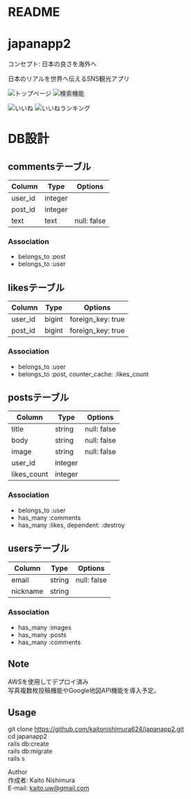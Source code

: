 # README

# japanapp2

コンセプト: 日本の良さを海外へ  

日本のリアルを世界へ伝えるSNS観光アプリ  


![トップページ](https://i.gyazo.com/3d2d54f1c7a8e869cc397fc3c09c59ff.jpg)
![検索機能](https://i.gyazo.com/0eaeef05658e0422f5406f1a756d84fe.jpg)  

![いいね](https://i.gyazo.com/a3915cae5fad5fa164ff39150d7d9622.png)
![いいねランキング](https://i.gyazo.com/3e8e91ef50955404a2dbd9a7baea28dd.jpg)



# DB設計


## commentsテーブル
|Column|Type|Options|
|------|----|-------|
|user_id|integer||
|post_id|integer||
|text|text|null: false|

### Association
-  belongs_to :post
-  belongs_to :user 


## likesテーブル
|Column|Type|Options|
|------|----|-------|
|user_id|bigint|foreign_key: true|
|post_id|bigint|foreign_key: true|

### Association
- belongs_to :user
- belongs_to :post, counter_cache: :likes_count



## postsテーブル
|Column|Type|Options|
|------|----|-------|
|title|string|null: false|
|body|string|null: false|
|image|string|null: false|
|user_id|integer||
|likes_count|integer||


### Association
- belongs_to :user
- has_many :comments
- has_many :likes, dependent: :destroy


## usersテーブル
|Column|Type|Options|
|------|----|-------|
|email|string|null: false|
|nickname|string||


### Association
- has_many :images
- has_many :posts
- has_many :comments


## Note

AWSを使用してデプロイ済み  
写真複数枚投稿機能やGoogle地図API機能を導入予定。  


## Usage
git clone https://github.com/kaitonishimura624/japanapp2.git  
cd japanapp2  
rails db:create  
rails db:migrate  
rails s  
  
  
Author  
作成者: Kaito Nishimura  
E-mail: kaito.uw@gmail.com  